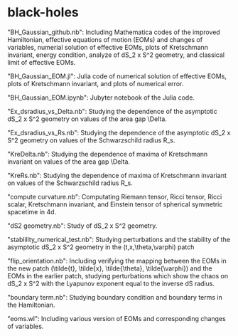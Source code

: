 # black-holes


"BH_Gaussian_github.nb": Including Mathematica codes of the improved Hamiltonian, effective equations of motion (EOMs) and changes of variables, numerial solution of effective EOMs, plots of Kretschmann invariant, energy condition, analyze of dS_2 x S^2 geometry, and classical limit of effective EOMs.

"BH_Gaussian_EOM.jl": Julia code of numerical solution of effective EOMs, plots of Kretschmann invariant, and plots of numerical error.

"BH_Gaussian_EOM.ipynb": Jubyter notebook of the Julia code.

"Ex_dsradius_vs_Delta.nb": Studying the dependence of the asymptotic dS_2 x S^2 geometry on values of the area gap \Delta.

"Ex_dsradius_vs_Rs.nb": Studying the dependence of the asymptotic dS_2 x S^2 geometry on values of the Schwarzschild radius R_s.

"KreDelta.nb": Studying the dependence of maxima of Kretschmann invariant on values of the area gap \Delta.

"KreRs.nb": Studying the dependence of maxima of Kretschmann invariant on values of the Schwarzschild radius R_s.

"compute curvature.nb": Computating Riemann tensor, Ricci tensor, Ricci scalar, Kretschmann invariant, and Einstein tensor of spherical symmetric spacetime in 4d.

"dS2 geometry.nb": Study of dS_2 x S^2 geometry.

"stablility_numerical_test.nb": Studying perturbations and the stability of the asymptotic dS_2 x S^2 geometry in the (t,x,\theta,\varphi) patch

"flip_orientation.nb": Including verifying the mapping between the EOMs in the new patch (\tilde{t}, \tilde{x}, \tilde{\theta}, \tilde{\varphi}) and the EOMs in the earlier patch, studying perturbations which show the chaos on dS_2 x S^2 with the Lyapunov exponent equal to the inverse dS radius. 

"boundary term.nb": Studying boundary condition and boundary terms in the Hamiltonian.

"eoms.wl": Including various version of EOMs and corresponding changes of variables.  

